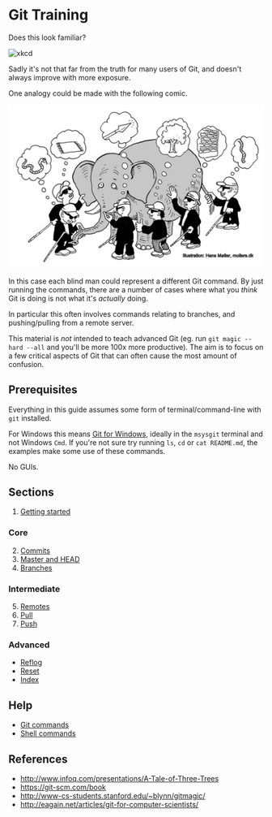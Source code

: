 Git Training
============

Does this look familiar?

![xkcd](http://imgs.xkcd.com/comics/git.png)

Sadly it's not that far from the truth for many users of Git,
and doesn't always improve with more exposure.

One analogy could be made with the following comic.

![](images/elephant.jpg?raw=)

In this case each blind man could represent a different Git command.
By just running the commands, there are a number of cases where
what you _think_ Git is doing is not what it's _actually_ doing.

In particular this often involves commands relating to branches,
and pushing/pulling from a remote server.

This material is _not_ intended to teach advanced Git
(eg. run `git magic --hard --all` and you'll be more 100x more productive).
The aim is to focus on a few critical aspects of Git that can often cause
the most amount of confusion.


Prerequisites
-------------

Everything in this guide assumes some form of terminal/command-line with `git` installed.

For Windows this means [Git for Windows](https://git-scm.com/download/win),
ideally in the `msysgit` terminal and not Windows `Cmd`.
If you're not sure try running `ls`, `cd` or `cat README.md`, the
examples make some use of these commands.

No GUIs.


Sections
--------

1. [Getting started](init.md)

### Core

2. [Commits](commit.md)
3. [Master and HEAD](head.md)
4. [Branches](branches.md)

### Intermediate

5. [Remotes](remotes.md)
6. [Pull](pull.md)
7. [Push](push.md)

### Advanced

- [Reflog](reflog.md)
- [Reset](reset.md)
- [Index](index.md)

Help
----

- [Git commands](git_cheatsheet.md)
- [Shell commands](shell-cheatsheet.md)


References
----------

- http://www.infoq.com/presentations/A-Tale-of-Three-Trees
- https://git-scm.com/book
- http://www-cs-students.stanford.edu/~blynn/gitmagic/
- http://eagain.net/articles/git-for-computer-scientists/
